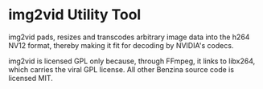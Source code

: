 # img2vid Utility Tool

img2vid pads, resizes and transcodes arbitrary image data into the h264 NV12
format, thereby making it fit for decoding by NVIDIA's codecs.

img2vid is licensed GPL only because, through FFmpeg, it links to libx264,
which carries the viral GPL license. All other Benzina source code is licensed
MIT.
